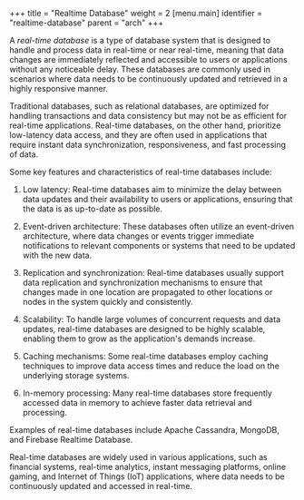 +++
title = "Realtime Database"
weight = 2
[menu.main]
  identifier = "realtime-database"
  parent = "arch"
+++


A _real-time database_ is a type of database system that is designed to handle and process data in real-time or near real-time, meaning that data changes are immediately reflected and accessible to users or applications without any noticeable delay. These databases are commonly used in scenarios where data needs to be continuously updated and retrieved in a highly responsive manner.

Traditional databases, such as relational databases, are optimized for handling transactions and data consistency but may not be as efficient for real-time applications. Real-time databases, on the other hand, prioritize low-latency data access, and they are often used in applications that require instant data synchronization, responsiveness, and fast processing of data.

Some key features and characteristics of real-time databases include:

1. Low latency: Real-time databases aim to minimize the delay between data updates and their availability to users or applications, ensuring that the data is as up-to-date as possible.

2. Event-driven architecture: These databases often utilize an event-driven architecture, where data changes or events trigger immediate notifications to relevant components or systems that need to be updated with the new data.

3. Replication and synchronization: Real-time databases usually support data replication and synchronization mechanisms to ensure that changes made in one location are propagated to other locations or nodes in the system quickly and consistently.

4. Scalability: To handle large volumes of concurrent requests and data updates, real-time databases are designed to be highly scalable, enabling them to grow as the application's demands increase.

5. Caching mechanisms: Some real-time databases employ caching techniques to improve data access times and reduce the load on the underlying storage systems.

6. In-memory processing: Many real-time databases store frequently accessed data in memory to achieve faster data retrieval and processing.

Examples of real-time databases include Apache Cassandra, MongoDB, and Firebase Realtime Database.

Real-time databases are widely used in various applications, such as financial systems, real-time analytics, instant messaging platforms, online gaming, and Internet of Things (IoT) applications, where data needs to be continuously updated and accessed in real-time.


